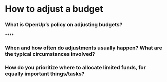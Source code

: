 # How to adjust a budget



### **What is OpenUp’s policy on adjusting budgets?**

\*\*\*\*

### **When and how often do adjustments usually happen? What are the typical circumstances involved?**

### **How do you prioritize where to allocate limited funds, for equally important things/tasks?**


